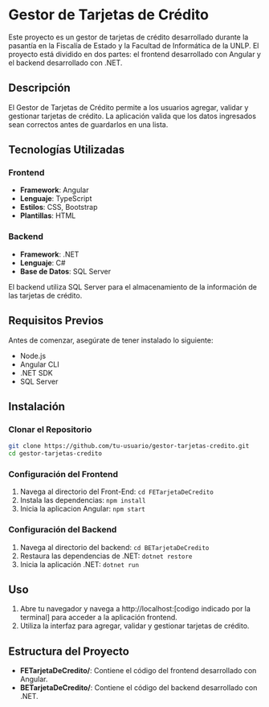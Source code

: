 # Gestor de Tarjetas de Crédito

Este proyecto es un gestor de tarjetas de crédito desarrollado durante la pasantía en la Fiscalía de Estado y la Facultad de Informática de la UNLP. El proyecto está dividido en dos partes: el frontend desarrollado con Angular y el backend desarrollado con .NET.

## Descripción

El Gestor de Tarjetas de Crédito permite a los usuarios agregar, validar y gestionar tarjetas de crédito. La aplicación valida que los datos ingresados sean correctos antes de guardarlos en una lista.

## Tecnologías Utilizadas

### Frontend

- **Framework**: Angular
- **Lenguaje**: TypeScript
- **Estilos**: CSS, Bootstrap
- **Plantillas**: HTML

### Backend

- **Framework**: .NET
- **Lenguaje**: C#
- **Base de Datos**: SQL Server

El backend utiliza SQL Server para el almacenamiento de la información de las tarjetas de crédito.

## Requisitos Previos

Antes de comenzar, asegúrate de tener instalado lo siguiente:

- Node.js
- Angular CLI
- .NET SDK
- SQL Server

## Instalación

### Clonar el Repositorio

```sh
git clone https://github.com/tu-usuario/gestor-tarjetas-credito.git
cd gestor-tarjetas-credito
```

### Configuración del Frontend

1. Navega al directorio del Front-End: ` cd FETarjetaDeCredito  `
2. Instala las dependencias: `npm install`
3. Inicia la aplicacion Angular: `npm start`

### Configuración del Backend

1. Navega al directorio del backend: `cd BETarjetaDeCredito`
2. Restaura las dependencias de .NET: `dotnet restore`
3. Inicia la aplicación .NET: `dotnet run`

## Uso

1. Abre tu navegador y navega a http://localhost:[codigo indicado por la terminal] para acceder a la aplicación frontend.
2. Utiliza la interfaz para agregar, validar y gestionar tarjetas de crédito.

## Estructura del Proyecto

* **FETarjetaDeCredito/**: Contiene el código del frontend desarrollado con Angular.
* **BETarjetaDeCredito/**: Contiene el código del backend desarrollado con .NET.